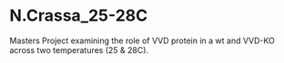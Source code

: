 # N.Crassa_25-28C
Masters Project examining the role of VVD protein in a wt and VVD-KO across two temperatures (25 &amp; 28C).
